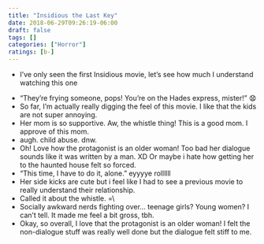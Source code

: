 ```yaml
---
title: "Insidious the Last Key"
date: 2018-06-29T09:26:19-06:00
draft: false
tags: []
categories: ["Horror"]
ratings: [b-]
---
```


* I’ve only seen the first Insidious movie, let’s see how much I understand watching this one
<!--more-->
* “They’re frying someone, pops! You’re on the Hades express, mister!”  😧
* So far, I’m actually really digging the feel of this movie. I like that the kids are not super annoying. 
* Her mom is so supportive. Aw, the whistle thing! This is a good mom. I approve of this mom.
* augh. child abuse. dnw.
* Oh! Love how the protagonist is an older woman! Too bad her dialogue sounds like it was written by a man. XD Or maybe i hate how getting her to the haunted house felt so forced.
* “This time, I have to do it, alone.” eyyyye rollllll
* Her side kicks are cute but i feel like I had to see a previous movie to really understand their relationship.
* Called it about the whistle. =\
* Socially awkward nerds fighting over… teenage girls? Young women? I can’t tell. It made me feel a bit gross, tbh.
* Okay, so overall, I love that the protagonist is an older woman! I felt the non-dialogue stuff was really well done but the dialogue felt stiff to me. 